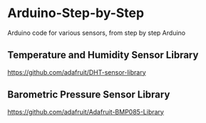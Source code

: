 # Arduino-Step-by-Step
Arduino code for various sensors, from step by step Arduino

## Temperature and Humidity Sensor Library

https://github.com/adafruit/DHT-sensor-library

## Barometric Pressure Sensor Library

https://github.com/adafruit/Adafruit-BMP085-Library
